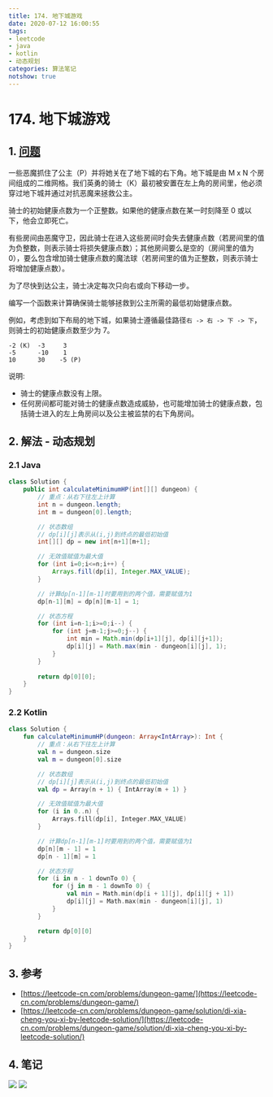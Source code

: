 ```yaml
---
title: 174. 地下城游戏
date: 2020-07-12 16:00:55
tags:
- leetcode
- java
- kotlin
- 动态规划
categories: 算法笔记
notshow: true
---
```

# 174. 地下城游戏
## 1. [问题](https://leetcode-cn.com/problems/dungeon-game/)
一些恶魔抓住了公主（P）并将她关在了地下城的右下角。地下城是由 M x N 个房间组成的二维网格。我们英勇的骑士（K）最初被安置在左上角的房间里，他必须穿过地下城并通过对抗恶魔来拯救公主。

骑士的初始健康点数为一个正整数。如果他的健康点数在某一时刻降至 0 或以下，他会立即死亡。

有些房间由恶魔守卫，因此骑士在进入这些房间时会失去健康点数（若房间里的值为负整数，则表示骑士将损失健康点数）；其他房间要么是空的（房间里的值为 0），要么包含增加骑士健康点数的魔法球（若房间里的值为正整数，则表示骑士将增加健康点数）。

为了尽快到达公主，骑士决定每次只向右或向下移动一步。

编写一个函数来计算确保骑士能够拯救到公主所需的最低初始健康点数。

例如，考虑到如下布局的地下城，如果骑士遵循最佳路径`右 -> 右 -> 下 -> 下`，则骑士的初始健康点数至少为 7。
```
-2 (K)	-3	   3
-5	    -10	   1
10	    30	  -5 (P)
```

说明:
- 骑士的健康点数没有上限。
- 任何房间都可能对骑士的健康点数造成威胁，也可能增加骑士的健康点数，包括骑士进入的左上角房间以及公主被监禁的右下角房间。

<!--more-->

## 2. 解法 - 动态规划

### 2.1 Java
```java
class Solution {
    public int calculateMinimumHP(int[][] dungeon) {
        // 重点：从右下往左上计算
        int n = dungeon.length;
        int m = dungeon[0].length;

        // 状态数组
        // dp[i][j]表示从(i,j)到终点的最低初始值
        int[][] dp = new int[n+1][m+1];

        // 无效值赋值为最大值
        for (int i=0;i<=n;i++) {
            Arrays.fill(dp[i], Integer.MAX_VALUE);
        }

        // 计算dp[n-1][m-1]时要用到的两个值，需要赋值为1
        dp[n-1][m] = dp[n][m-1] = 1;

        // 状态方程
        for (int i=n-1;i>=0;i--) {
            for (int j=m-1;j>=0;j--) {
                int min = Math.min(dp[i+1][j], dp[i][j+1]);
                dp[i][j] = Math.max(min - dungeon[i][j], 1);
            }
        }
        
        return dp[0][0];
    }
}
```

### 2.2 Kotlin
```kotlin
class Solution {
    fun calculateMinimumHP(dungeon: Array<IntArray>): Int {
        // 重点：从右下往左上计算
        val n = dungeon.size
        val m = dungeon[0].size

        // 状态数组
        // dp[i][j]表示从(i,j)到终点的最低初始值
        val dp = Array(n + 1) { IntArray(m + 1) }

        // 无效值赋值为最大值
        for (i in 0..n) {
            Arrays.fill(dp[i], Integer.MAX_VALUE)
        }

        // 计算dp[n-1][m-1]时要用到的两个值，需要赋值为1
        dp[n][m - 1] = 1
        dp[n - 1][m] = 1

        // 状态方程
        for (i in n - 1 downTo 0) {
            for (j in m - 1 downTo 0) {
                val min = Math.min(dp[i + 1][j], dp[i][j + 1])
                dp[i][j] = Math.max(min - dungeon[i][j], 1)
            }
        }

        return dp[0][0]
    }
}
```

## 3. 参考
- [https://leetcode-cn.com/problems/dungeon-game/](https://leetcode-cn.com/problems/dungeon-game/)
- [https://leetcode-cn.com/problems/dungeon-game/solution/di-xia-cheng-you-xi-by-leetcode-solution/](https://leetcode-cn.com/problems/dungeon-game/solution/di-xia-cheng-you-xi-by-leetcode-solution/)

## 4. 笔记
![](https://777blog.oss-cn-shanghai.aliyuncs.com/leetcode/leetcode-174-1.jpg)
![](https://777blog.oss-cn-shanghai.aliyuncs.com/leetcode/leetcode-174-2.jpg)